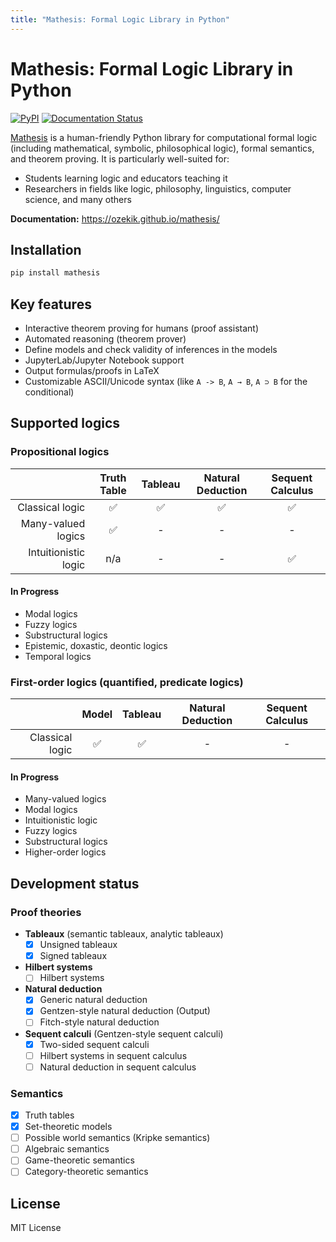 ```yaml
---
title: "Mathesis: Formal Logic Library in Python"
---
```


# Mathesis: Formal Logic Library in Python

[![PyPI](https://img.shields.io/pypi/v/mathesis.svg)](https://pypi.org/project/mathesis/)
[![Documentation Status](https://img.shields.io/github/actions/workflow/status/ozekik/mathesis/pages/pages-build-deployment?branch=gh-pages&label=docs)](https://ozekik.github.io/mathesis/)
<!-- [![PyPI downloads](https://img.shields.io/pypi/dm/mathesis.svg)](https://pypistats.org/packages/mathesis) -->

[Mathesis](//github.com/ozekik/mathesis) is a human-friendly Python library for computational formal logic (including mathematical, symbolic, philosophical logic), formal semantics, and theorem proving.
It is particularly well-suited for:

- Students learning logic and educators teaching it
- Researchers in fields like logic, philosophy, linguistics, computer science, and many others

**Documentation:** <https://ozekik.github.io/mathesis/>

## Installation

```bash
pip install mathesis
```

## Key features

- Interactive theorem proving for humans (proof assistant)
- Automated reasoning (theorem prover)
- Define models and check validity of inferences in the models
- JupyterLab/Jupyter Notebook support
- Output formulas/proofs in LaTeX
- Customizable ASCII/Unicode syntax (like `A -> B`, `A → B`, `A ⊃ B` for the conditional)

## Supported logics

### Propositional logics

|   | Truth Table | Tableau | Natural Deduction | Sequent Calculus |
|---:|:---:|:---:|:---:|:---:|
| Classical logic | ✅ | ✅ | ✅ | ✅ |
| Many-valued logics | ✅ | - | - | - |
| Intuitionistic logic | n/a | - | - | ✅ |

#### In Progress

- Modal logics
- Fuzzy logics
- Substructural logics
- Epistemic, doxastic, deontic logics
- Temporal logics

### First-order logics (quantified, predicate logics)

|   | Model | Tableau | Natural Deduction | Sequent Calculus |
|---:|:---:|:---:|:---:|:---:|
| Classical logic | ✅ | ✅ | - | - |

#### In Progress

- Many-valued logics
- Modal logics
- Intuitionistic logic
- Fuzzy logics
- Substructural logics
- Higher-order logics

## Development status

### Proof theories

- **Tableaux** (semantic tableaux, analytic tableaux)
    * [x] Unsigned tableaux
    * [x] Signed tableaux
- **Hilbert systems**
    * [ ] Hilbert systems
- **Natural deduction**
    * [x] Generic natural deduction
    * [x] Gentzen-style natural deduction (Output)
    * [ ] Fitch-style natural deduction
- **Sequent calculi** (Gentzen-style sequent calculi)
    - [x] Two-sided sequent calculi
    - [ ] Hilbert systems in sequent calculus
    - [ ] Natural deduction in sequent calculus

### Semantics

- [x] Truth tables
- [x] Set-theoretic models
- [ ] Possible world semantics (Kripke semantics)
- [ ] Algebraic semantics
- [ ] Game-theoretic semantics
- [ ] Category-theoretic semantics

<!-- ## Internals

- Parsing with [lark](https://github.com/lark-parser/lark)
- Trees with [anytree](https://github.com/c0fec0de/anytree) -->

## License

MIT License
